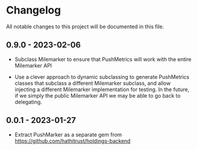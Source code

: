 # Changelog

All notable changes to this project will be documented in this file.

## 0.9.0 - 2023-02-06

- Subclass Milemarker to ensure that PushMetrics will work with the entire
  Milemarker API

- Use a clever approach to dynamic subclassing to generate PushMetrics classes
  that subclass a different Milemarker subclass, and allow injecting a
  different Milemarker implementation for testing. In the future, if we simply
  the public Milemarker API we may be able to go back to delegating.

## 0.0.1 - 2023-01-27

- Extract PushMarker as a separate gem from
  https://github.com/hathitrust/holdings-backend


